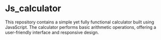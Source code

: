 # Js_calculator
This repository contains a simple yet fully functional calculator built using  JavaScript. The calculator performs basic arithmetic operations, offering a user-friendly interface and responsive design.
